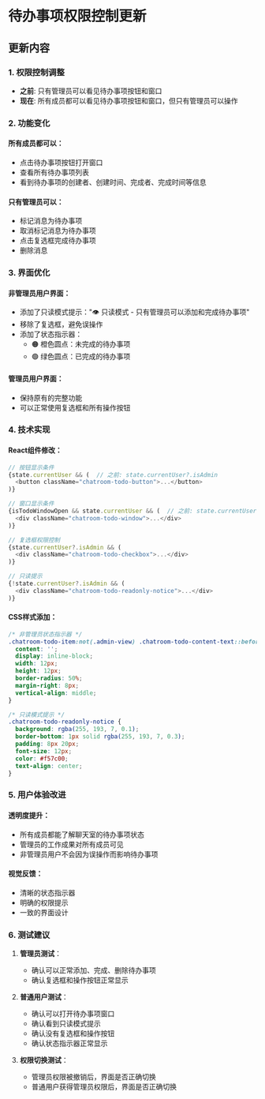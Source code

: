 # 待办事项权限控制更新

## 更新内容

### 1. 权限控制调整
- **之前**: 只有管理员可以看见待办事项按钮和窗口
- **现在**: 所有成员都可以看见待办事项按钮和窗口，但只有管理员可以操作

### 2. 功能变化

#### 所有成员都可以：
- 点击待办事项按钮打开窗口
- 查看所有待办事项列表
- 看到待办事项的创建者、创建时间、完成者、完成时间等信息

#### 只有管理员可以：
- 标记消息为待办事项
- 取消标记消息为待办事项
- 点击复选框完成待办事项
- 删除消息

### 3. 界面优化

#### 非管理员用户界面：
- 添加了只读模式提示："👁️ 只读模式 - 只有管理员可以添加和完成待办事项"
- 移除了复选框，避免误操作
- 添加了状态指示器：
  - 🟠 橙色圆点：未完成的待办事项
  - 🟢 绿色圆点：已完成的待办事项

#### 管理员用户界面：
- 保持原有的完整功能
- 可以正常使用复选框和所有操作按钮

### 4. 技术实现

#### React组件修改：
```typescript
// 按钮显示条件
{state.currentUser && (  // 之前: state.currentUser?.isAdmin
  <button className="chatroom-todo-button">...</button>
)}

// 窗口显示条件
{isTodoWindowOpen && state.currentUser && (  // 之前: state.currentUser?.isAdmin
  <div className="chatroom-todo-window">...</div>
)}

// 复选框权限控制
{state.currentUser?.isAdmin && (
  <div className="chatroom-todo-checkbox">...</div>
)}

// 只读提示
{!state.currentUser?.isAdmin && (
  <div className="chatroom-todo-readonly-notice">...</div>
)}
```

#### CSS样式添加：
```css
/* 非管理员状态指示器 */
.chatroom-todo-item:not(.admin-view) .chatroom-todo-content-text::before {
  content: '';
  display: inline-block;
  width: 12px;
  height: 12px;
  border-radius: 50%;
  margin-right: 8px;
  vertical-align: middle;
}

/* 只读模式提示 */
.chatroom-todo-readonly-notice {
  background: rgba(255, 193, 7, 0.1);
  border-bottom: 1px solid rgba(255, 193, 7, 0.3);
  padding: 8px 20px;
  font-size: 12px;
  color: #f57c00;
  text-align: center;
}
```

### 5. 用户体验改进

#### 透明度提升：
- 所有成员都能了解聊天室的待办事项状态
- 管理员的工作成果对所有成员可见
- 非管理员用户不会因为误操作而影响待办事项

#### 视觉反馈：
- 清晰的状态指示器
- 明确的权限提示
- 一致的界面设计

### 6. 测试建议

1. **管理员测试**：
   - 确认可以正常添加、完成、删除待办事项
   - 确认复选框和操作按钮正常显示

2. **普通用户测试**：
   - 确认可以打开待办事项窗口
   - 确认看到只读模式提示
   - 确认没有复选框和操作按钮
   - 确认状态指示器正常显示

3. **权限切换测试**：
   - 管理员权限被撤销后，界面是否正确切换
   - 普通用户获得管理员权限后，界面是否正确切换

